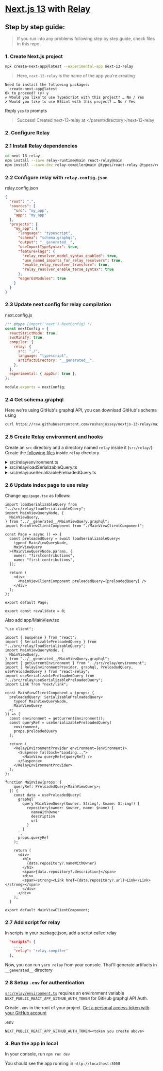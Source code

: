 # [Next.js 13](https://beta.nextjs.org/) with [Relay](https://relay.dev/)

## Step by step guide:
> If you run into any problems following step by step guide, check files in this repo.

### 1. Create Next.js project

```bash
npx create-next-app@latest --experimental-app next-13-relay
```

> Here, `next-13-relay` is the name of the app you're creating

```
Need to install the following packages:
  create-next-app@latest
Ok to proceed? (y) y
✔ Would you like to use TypeScript with this project? … No / Yes
✔ Would you like to use ESLint with this project? … No / Yes
```

Reply `yes` to prompts

> Success! Created next-13-relay at </parent/directory>/next-13-relay

### 2. Configure Relay

### 2.1 Install Relay dependencies

```bash
cd next-13-relay
npm install --save relay-runtime@main react-relay@main
npm install --save-dev relay-compiler@main @types/react-relay @types/relay-runtime
```

### 2.2 Configure relay with `relay.config.json`

relay.config.json
```json
{
  "root": ".",
  "sources": {
    "src": "my_app",
    "app": "my_app"
  },
  "projects": {
    "my_app": {
      "language": "typescript",
      "schema": "schema.graphql",
      "output": "__generated__",
      "useImportTypeSyntax": true,
      "featureFlags": {
        "relay_resolver_model_syntax_enabled": true,
        "use_named_imports_for_relay_resolvers": true,
        "enable_relay_resolver_transform": true,
        "relay_resolver_enable_terse_syntax": true
      },
      "eagerEsModules": true
    }
  }
}
```

### 2.3 Update next config for relay compilation

next.config.js

```js
/** @type {import('next').NextConfig} */
const nextConfig = {
  reactStrictMode: true,
  swcMinify: true,
  compiler: {
    relay: {
      src: "./",
      language: "typescript",
      artifactDirectory: "__generated__",
    },
  },
  experimental: { appDir: true },
};

module.exports = nextConfig;
```

### 2.4 Get schema.graphql

Here we're using GitHub's graphql API, you can download GitHub's schema using

```bash
curl https://raw.githubusercontent.com/roshanjossey/nextjs-13-relay/main/schema.graphql > schema.graphql
```

### 2.5 Create Relay environment and hooks

Create an `src` directory and a directory named `relay` inside it (`src/relay/`)
Create the [following files](https://github.com/Roshanjossey/nextjs-13-relay/tree/main/src/relay) inside `relay` directory

<details>
<summary>src/relay/environment.ts </summary>

```ts
import {
    Environment,
    Network,
    RecordSource,
    Store,
    RequestParameters,
    QueryResponseCache,
    Variables,
    GraphQLResponse,
    CacheConfig,
  } from "relay-runtime";
  
  const HTTP_ENDPOINT = "https://api.github.com/graphql";
  const IS_SERVER = typeof window === typeof undefined;
  const CACHE_TTL = 5 * 1000; // 5 seconds, to resolve preloaded results
  
  export async function networkFetch(
    request: RequestParameters,
    variables: Variables
  ): Promise<GraphQLResponse> {
    const token = process.env.NEXT_PUBLIC_REACT_APP_GITHUB_AUTH_TOKEN;
    if (token == null || token === "") {
      throw new Error(
        "This app requires a GitHub authentication token to be configured. See readme.md for setup details."
      );
    }
  
    const resp = await fetch(HTTP_ENDPOINT, {
      method: "POST",
      headers: {
        Accept: "application/json",
        Authorization: `bearer ${token}`,
        "Content-Type": "application/json",
      },
      body: JSON.stringify({
        query: request.text,
        variables,
      }),
    });
    const json = await resp.json();
  
    // GraphQL returns exceptions (for example, a missing required variable) in the "errors"
    // property of the response. If any exceptions occurred when processing the request,
    // throw an error to indicate to the developer what went wrong.
    if (Array.isArray(json.errors)) {
      console.error(json.errors);
      throw new Error(
        `Error fetching GraphQL query '${
          request.name
        }' with variables '${JSON.stringify(variables)}': ${JSON.stringify(
          json.errors
        )}`
      );
    }
  
    return json;
  }
  
  export const responseCache: QueryResponseCache | null = IS_SERVER
    ? null
    : new QueryResponseCache({
        size: 100,
        ttl: CACHE_TTL,
      });
  
  function createNetwork() {
    async function fetchResponse(
      params: RequestParameters,
      variables: Variables,
      cacheConfig: CacheConfig
    ) {
      const isQuery = params.operationKind === "query";
      const cacheKey = params.id ?? params.cacheID;
      const forceFetch = cacheConfig && cacheConfig.force;
      if (responseCache != null && isQuery && !forceFetch) {
        const fromCache = responseCache.get(cacheKey, variables);
        if (fromCache != null) {
          return Promise.resolve(fromCache);
        }
      }
  
      return networkFetch(params, variables);
    }
  
    const network = Network.create(fetchResponse);
    return network;
  }
  
  function createEnvironment() {
    return new Environment({
      network: createNetwork(),
      store: new Store(RecordSource.create()),
      isServer: IS_SERVER,
    });
  }
  
  export const environment = createEnvironment();
  
  export function getCurrentEnvironment() {
    if (IS_SERVER) {
      return createEnvironment();
    }
  
    return environment;
  }
```

</details>

<details>
<summary>src/relay/loadSerializableQuery.ts </summary>

```ts
import {
    GraphQLResponse,
    OperationType,
    RequestParameters,
    VariablesOf,
  } from "relay-runtime";
  import { ConcreteRequest } from "relay-runtime/lib/util/RelayConcreteNode";
  import { networkFetch } from "./environment";
  
  export interface SerializablePreloadedQuery<
    TRequest extends ConcreteRequest,
    TQuery extends OperationType
  > {
    params: TRequest["params"];
    variables: VariablesOf<TQuery>;
    response: GraphQLResponse;
  }
  
  // Call into raw network fetch to get serializable GraphQL query response
  // This response will be sent to the client to "warm" the QueryResponseCache
  // to avoid the client fetches.
  export default async function loadSerializableQuery<
    TRequest extends ConcreteRequest,
    TQuery extends OperationType
  >(
    params: RequestParameters,
    variables: VariablesOf<TQuery>
  ): Promise<SerializablePreloadedQuery<TRequest, TQuery>> {
    const response = await networkFetch(params, variables);
    return {
      params,
      variables,
      response,
    };
  }
```
</details>
<details>
<summary> src/relay/useSerializablePreloadedQuery.ts</summary>

```ts
// Convert preloaded query object (with raw GraphQL Response) into
// Relay's PreloadedQuery.

import { useMemo } from "react";
import { PreloadedQuery, PreloadFetchPolicy } from "react-relay";
import { ConcreteRequest, IEnvironment, OperationType } from "relay-runtime";
import { responseCache } from "./environment";
import { SerializablePreloadedQuery } from "./loadSerializableQuery";

// This hook convert serializable preloaded query
// into Relay's PreloadedQuery object.
// It is also writes this serializable preloaded query
// into QueryResponseCache, so we the network layer
// can use these cache results when fetching data
// in `usePreloadedQuery`.
export default function useSerializablePreloadedQuery<
  TRequest extends ConcreteRequest,
  TQuery extends OperationType
>(
  environment: IEnvironment,
  preloadQuery: SerializablePreloadedQuery<TRequest, TQuery>,
  fetchPolicy: PreloadFetchPolicy = "store-or-network"
): PreloadedQuery<TQuery> {
  useMemo(() => {
    writePreloadedQueryToCache(preloadQuery);
  }, [preloadQuery]);

  return {
    environment,
    fetchKey: preloadQuery.params.id ?? preloadQuery.params.cacheID,
    fetchPolicy,
    isDisposed: false,
    name: preloadQuery.params.name,
    kind: "PreloadedQuery",
    variables: preloadQuery.variables,
    dispose: () => {
      return;
    },
  };
}

function writePreloadedQueryToCache<
  TRequest extends ConcreteRequest,
  TQuery extends OperationType
>(preloadedQueryObject: SerializablePreloadedQuery<TRequest, TQuery>) {
  const cacheKey =
    preloadedQueryObject.params.id ?? preloadedQueryObject.params.cacheID;
  responseCache?.set(
    cacheKey,
    preloadedQueryObject.variables,
    preloadedQueryObject.response
  );
}
```
</details>


### 2.6 Update index page to use relay
Change `app/page.tsx` as follows:

```tsx
import loadSerializableQuery from "../src/relay/loadSerializableQuery";
import MainViewQueryNode, {
  MainViewQuery,
} from "../__generated__/MainViewQuery.graphql";
import MainViewClientComponent from "./MainViewClientComponent";

const Page = async () => {
  const preloadedQuery = await loadSerializableQuery<
    typeof MainViewQueryNode,
    MainViewQuery
  >(MainViewQueryNode.params, {
    owner: "firstcontributions",
    name: "first-contributions",
  });

  return (
    <div>
      <MainViewClientComponent preloadedQuery={preloadedQuery} />
    </div>
  );
};

export default Page;

export const revalidate = 0;
```

Also add
app/MainView.tsx 

```tsx
"use client";

import { Suspense } from "react";
import { SerializablePreloadedQuery } from "../src/relay/loadSerializableQuery";
import MainViewQueryNode, {
  MainViewQuery,
} from "../__generated__/MainViewQuery.graphql";
import { getCurrentEnvironment } from "../src/relay/environment";
import { RelayEnvironmentProvider, graphql, PreloadedQuery, usePreloadedQuery } from "react-relay";
import useSerializablePreloadedQuery from "../src/relay/useSerializablePreloadedQuery";
import Link from "next/link";

const MainViewClientComponent = (props: {
  preloadedQuery: SerializablePreloadedQuery<
    typeof MainViewQueryNode,
    MainViewQuery
  >;
}) => {
  const environment = getCurrentEnvironment();
  const queryRef = useSerializablePreloadedQuery(
    environment,
    props.preloadedQuery
  );

  return (
    <RelayEnvironmentProvider environment={environment}>
      <Suspense fallback="Loading...">
        <MainView queryRef={queryRef} />
      </Suspense>
    </RelayEnvironmentProvider>
  );
};

function MainView(props: {
    queryRef: PreloadedQuery<MainViewQuery>;
  }) {
    const data = usePreloadedQuery(
      graphql`
        query MainViewQuery($owner: String!, $name: String!) {
          repository(owner: $owner, name: $name) {
            nameWithOwner
            description
            url
          }
        }
      `,
      props.queryRef
    );
  
    return (
      <div>
        <h1>
          {data.repository?.nameWithOwner}
        </h1>
        <span>{data.repository?.description}</span>
        <div>
        <span><strong><Link href={data.repository?.url}>Link</Link></strong></span>
        </div>
      </div>
    );
  }

export default MainViewClientComponent;
```


### 2.7 Add script for relay

In scripts in your package.json, add a script called relay

```json
  "scripts": {
    ...,
    "relay": "relay-compiler"
  },
```
Now, you can run `yarn relay` from your console. That'll generate artifacts in `__generated__` directory

### 2.8 Setup `.env` for authentication

[`src/relay/environment.ts`](https://github.com/Roshanjossey/nextjs-13-relay/blob/main/src/relay/environment.ts) requires an environment variable `NEXT_PUBLIC_REACT_APP_GITHUB_AUTH_TOKEN` for GitHub graphql API Auth.

Create `.env` in the root of your project. [Get a personal access token with your GitHub account ](https://docs.github.com/en/authentication/keeping-your-account-and-data-secure/creating-a-personal-access-token#creating-a-personal-access-token-classic)

.env
```env
NEXT_PUBLIC_REACT_APP_GITHUB_AUTH_TOKEN=<token you create above>
```

### 3. Run the app in local

In your console, run `npm run dev`

You should see the app running in `http://localhost:3000`